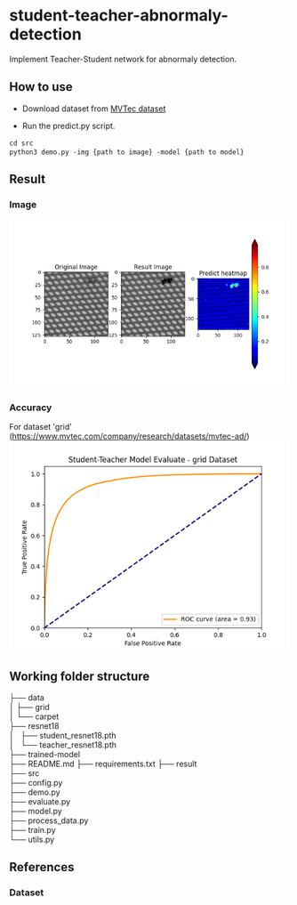 # student-teacher-abnormaly-detection
Implement Teacher-Student network for abnormaly detection.

## How to use

* Download dataset from [MVTec dataset](https://www.mvtec.com/company/research/datasets/mvtec-ad/)

* Run the predict.py script.
```
cd src
python3 demo.py -img {path to image} -model {path to model}
```

## Result
### Image
![Result](result/demo_sample_all.png)
### Accuracy
For dataset 'grid' (https://www.mvtec.com/company/research/datasets/mvtec-ad/)
![ROC](result/demo_eval.png)

## Working folder structure
├── data   
│   ├── grid    
│   └── carpet  
├── resnet18  
│   ├── student_resnet18.pth    
│   └── teacher_resnet18.pth    
├── trained-model   
├── README.md 
├── requirements.txt 
├── result       
├── src  
    ├── config.py  
    ├── demo.py  
    ├── evaluate.py  
    ├── model.py  
    ├── process_data.py   
    ├── train.py  
    └── utils.py  

## References

### Dataset